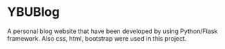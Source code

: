 # YBUBlog

A personal blog website that have been developed by using Python/Flask framework. 
Also css, html, bootstrap were used in this project.
